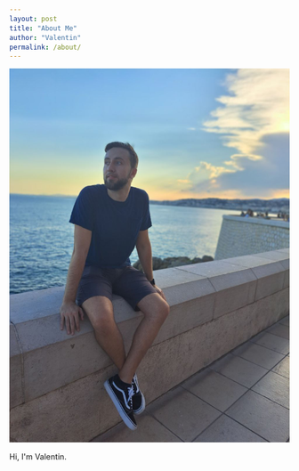 ```yaml
---
layout: post
title: "About Me"
author: "Valentin"
permalink: /about/
---
```


![Me](/assets/images/me.jpg)

Hi, I'm Valentin.
